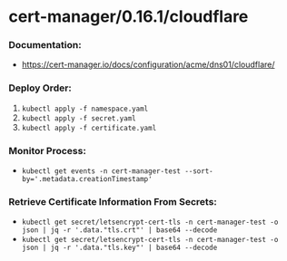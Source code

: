 # cert-manager/0.16.1/cloudflare
### Documentation:
- https://cert-manager.io/docs/configuration/acme/dns01/cloudflare/

### Deploy Order:
1. `kubectl apply -f namespace.yaml`
2. `kubectl apply -f secret.yaml`
3. `kubectl apply -f certificate.yaml`

### Monitor Process:
- `kubectl get events -n cert-manager-test --sort-by='.metadata.creationTimestamp'`

### Retrieve Certificate Information From Secrets:
- `kubectl get secret/letsencrypt-cert-tls -n cert-manager-test -o json | jq -r '.data."tls.crt"' | base64 --decode`
- `kubectl get secret/letsencrypt-cert-tls -n cert-manager-test -o json | jq -r '.data."tls.key"' | base64 --decode`